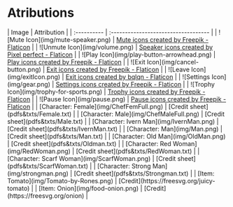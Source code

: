 <h1>Atributions</h1>
| Image       | Attribution                          |
| :---------- | :----------------------------------- |
| ![Mute Icon](img/mute-speaker.png)       | <a href="https://www.flaticon.com/free-icons/mute" title="mute icons">Mute icons created by Freepik - Flaticon</a> |
| ![Unmute Icon](img/volume.png)       | <a href="https://www.flaticon.com/free-icons/speaker" title="speaker icons">Speaker icons created by Pixel perfect - Flaticon</a> |
| ![Play Icon](img/play-button-arrowhead.png)    | <a href="https://www.flaticon.com/free-icons/play" title="play icons">Play icons created by Freepik - Flaticon</a> |
| ![Exit Icon](img/cancel-button.png) | <a href="https://www.flaticon.com/free-icons/exit" title="exit icons">Exit icons created by Freepik - Flaticon</a> |
| ![Leave Icon](img/exitIcon.png) | <a href="https://www.flaticon.com/free-icons/exit" title="exit icons">Exit icons created by bqlqn - Flaticon</a> |
| ![Settings Icon](img/gear.png) | <a href="https://www.flaticon.com/free-icons/settings" title="settings icons">Settings icons created by Freepik - Flaticon</a> |
| ![Trophy Icon](img/trophy-for-sports.png) | <a href="https://www.flaticon.com/free-icons/trophy" title="trophy icons">Trophy icons created by Freepik - Flaticon</a> |
| ![Pause Icon](img/pause.png) | <a href= "https://www.flaticon.com/free-icons/pause" title="pause icons">Pause icons created by Freepik - Flaticon</a> |
| [Character: Female](img/ChefFemFull.png) | [Credit sheet](pdfs&txts/Female.txt) |
| [Character: Male](img/ChefMaleFull.png) | [Credit sheet](pdfs&txts/Male.txt) |
| [Character: Ivern Man](img/IvernMan.png) | [Credit sheet](pdfs&txts/IvernMan.txt) |
| [Character: Man](img/Man.png) | [Credit sheet](pdfs&txts/Man.txt) |
| [Character: Old Man](img/OldMan.png) | [Credit sheet](pdfs&txts/Oldman.txt) |
| [Character: Red Woman](img/RedWoman.png) | [Credit sheet](pdfs&txts/RedWoman.txt) |
| [Character: Scarf Woman](img/ScarfWoman.png) | [Credit sheet](pdfs&txts/ScarfWoman.txt) |
| [Character: Strong Man](img/strongman.png) | [Credit sheet](pdfs&txts/Strongman.txt) |	
| [Item: Tomato](img/Tomato-by-Rones.png) | [Credit](https://freesvg.org/juicy-tomato) |
| [Item: Onion](img/food-onion.png) | [Credit](https://freesvg.org/onion) |
